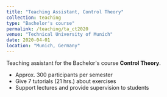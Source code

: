 ```yaml
---
title: "Teaching Assistant, Control Theory"
collection: teaching
type: "Bachelor's course"
permalink: /teaching/ta_ct2020
venue: "Technical University of Munich"
date: 2020-04-01
location: "Munich, Germany"
---
```


Teaching assistant for the Bachelor's course <b>Control Theory</b>.

* Approx. 300 participants per semester
* Give 7 tutorials (21 hrs.) about exercises 
* Support lectures and provide supervision to students